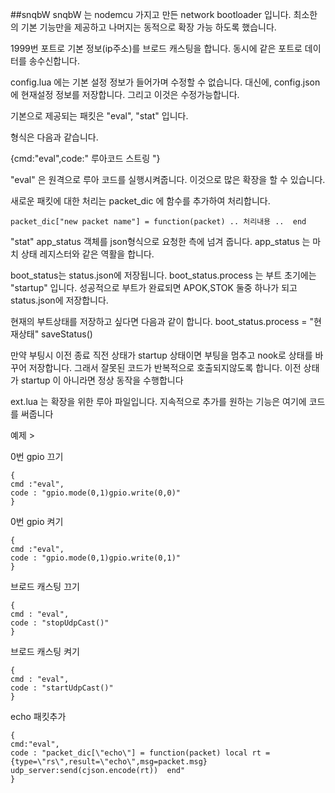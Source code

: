 ##snqbW
snqbW 는 nodemcu 가지고 만든 network bootloader 입니다.
최소한의 기본 기능만을 제공하고 나머지는 동적으로 확장 가능 하도록 했습니다.

1999번 포트로 기본 정보(ip주소)를 브로드 캐스팅을 합니다.
동시에 같은 포트로 데이터를 송수신합니다.

config.lua 에는 기본 설정 정보가 들어가며 수정할 수 없습니다.
대신에,
config.json에 현재설정 정보를 저장합니다. 그리고 이것은 수정가능합니다.

기본으로 제공되는 패킷은 "eval", "stat" 입니다.

형식은 다음과 같습니다.

{cmd:"eval",code:" 루아코드 스트링 "}

"eval" 은 원격으로 루아 코드를 실행시켜줍니다.
 이것으로 많은 확장을 할 수 있습니다.
 
새로운 패킷에 대한 처리는 packet_dic 에 함수를 추가하여 처리합니다.

```
packet_dic["new packet name"] = function(packet) .. 처리내용 ..  end 
```

"stat" app_status 객체를 json형식으로 요청한 측에 넘겨 줍니다.
app_status 는 마치 상태 레지스터와 같은 역활을 합니다.


boot_status는 status.json에 저장됩니다.
boot_status.process 는 부트 초기에는 "startup" 입니다.
성공적으로 부트가 완료되면 APOK,STOK 둘중 하나가 되고 status.json에 저장합니다.

현재의 부트상태를 저장하고 싶다면 다음과 같이 합니다.
boot_status.process = "현재상태"
saveStatus()

만약 부팅시 이전 종료 직전 상태가 startup 상태이면 부팅을 멈추고 nook로 상태를 바꾸어 저장합니다.
그래서 잘못된 코드가 반복적으로 호출되지않도록 합니다.
이전 상태가 startup 이 아니라면 정상 동작을 수행합니다

ext.lua 는 확장을 위한 루아 파일입니다.
지속적으로 추가를 원하는 기능은 여기에 코드를 써줍니다



예제 >

0번 gpio 끄기

```
{
cmd :"eval",
code : "gpio.mode(0,1)gpio.write(0,0)"
}
```
0번 gpio 켜기
```
{
cmd :"eval",
code : "gpio.mode(0,1)gpio.write(0,1)"
}
```
브로드 캐스팅 끄기
```
{
cmd : "eval",
code : "stopUdpCast()"
}
```
브로드 캐스팅 켜기
```
{
cmd : "eval",
code : "startUdpCast()"
}
```
echo 패킷추가
```
{
cmd:"eval",
code : "packet_dic[\"echo\"] = function(packet) local rt = {type=\"rs\",result=\"echo\",msg=packet.msg} udp_server:send(cjson.encode(rt))  end"
}

```

